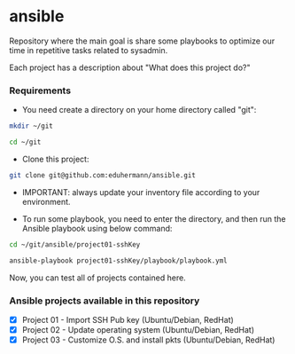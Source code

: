 # ansible

Repository where the main goal is share some playbooks to optimize our time in repetitive tasks related to sysadmin.

Each project has a description about "What does this project do?"

### Requirements

- You need create a directory on your home directory called "git":
```bash
mkdir ~/git

cd ~/git
```

- Clone this project:
```bash
git clone git@github.com:eduhermann/ansible.git

```

- IMPORTANT: always update your inventory file according to your environment.

- To run some playbook, you need to enter the directory, and then run the Ansible playbook using below command:
```bash
cd ~/git/ansible/project01-sshKey

ansible-playbook project01-sshKey/playbook/playbook.yml
```

Now, you can test all of projects contained here.

### Ansible projects available in this repository

- [x] Project 01 - Import SSH Pub key (Ubuntu/Debian, RedHat)
- [x] Project 02 - Update operating system (Ubuntu/Debian, RedHat)
- [x] Project 03 - Customize O.S. and install pkts (Ubuntu/Debian, RedHat)